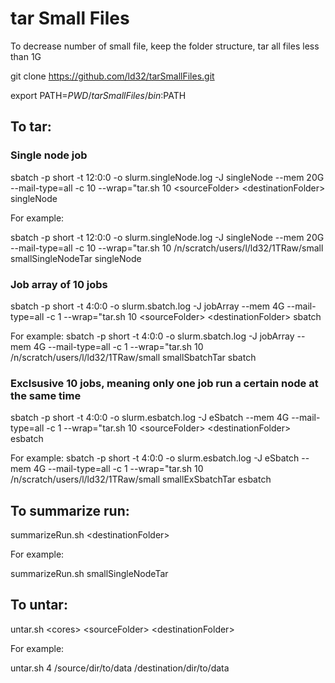 # tar Small Files
To decrease number of small file, keep the folder structure, tar all files less than 1G

git clone https://github.com/ld32/tarSmallFiles.git

export PATH=$PWD/tarSmallFiles/bin:$PATH

## To tar:

### Single node job
sbatch -p short -t 12:0:0 -o slurm.singleNode.log -J singleNode --mem 20G --mail-type=all -c 10 --wrap="tar.sh 10 \<sourceFolder\> \<destinationFolder\> singleNode

For example: 

sbatch -p short -t 12:0:0 -o slurm.singleNode.log -J singleNode --mem 20G --mail-type=all -c 10 --wrap="tar.sh 10 /n/scratch/users/l/ld32/1TRaw/small smallSingleNodeTar singleNode

### Job array of 10 jobs
sbatch -p short -t 4:0:0 -o slurm.sbatch.log -J jobArray --mem 4G --mail-type=all -c 1 --wrap="tar.sh 10 \<sourceFolder\> \<destinationFolder\> sbatch

For example: 
sbatch -p short -t 4:0:0 -o slurm.sbatch.log -J jobArray --mem 4G --mail-type=all -c 1 --wrap="tar.sh 10 /n/scratch/users/l/ld32/1TRaw/small smallSbatchTar sbatch


### Exclsusive 10 jobs, meaning only one job run a certain node at the same time
sbatch -p short -t 4:0:0 -o slurm.esbatch.log -J eSbatch --mem 4G --mail-type=all -c 1 --wrap="tar.sh 10 \<sourceFolder\> \<destinationFolder\> esbatch

For example:
sbatch -p short -t 4:0:0 -o slurm.esbatch.log -J eSbatch --mem 4G --mail-type=all -c 1 --wrap="tar.sh 10 /n/scratch/users/l/ld32/1TRaw/small smallExSbatchTar esbatch 

## To summarize run: 
summarizeRun.sh \<destinationFolder\>

For example:

summarizeRun.sh smallSingleNodeTar

## To untar:
untar.sh \<cores\> \<sourceFolder\> \<destinationFolder\>

For example:

untar.sh 4 /source/dir/to/data /destination/dir/to/data





